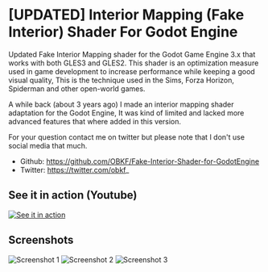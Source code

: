 # [UPDATED] Interior Mapping (Fake Interior) Shader For Godot Engine

Updated Fake Interior Mapping shader for the Godot Game Engine 3.x that works with both GLES3 and GLES2.
This shader is an optimization measure used in game development to increase performance while keeping a good visual quality,
This is the technique used in the Sims, Forza Horizon, Spiderman and other open-world games.

A while back (about 3 years ago) I made an interior mapping shader adaptation for the Godot Engine,
It was kind of limited and lacked more advanced features that where added in this version.

For your question contact me on twitter but please note that I don't use social media that much.
- Github: https://github.com/OBKF/Fake-Interior-Shader-for-GodotEngine
- Twitter: https://twitter.com/obkf_

## See it in action (Youtube)
[![See it in action](http://i3.ytimg.com/vi/thnWb5waSVc/maxresdefault.jpg)](https://youtu.be/thnWb5waSVc)

## Screenshots
![Screenshot 1](https://github.com/OBKF/Fake-Interior-Shader-for-GodotEngine/blob/master/screenshots/fig_1.png)
![Screenshot 2](https://github.com/OBKF/Fake-Interior-Shader-for-GodotEngine/blob/master/screenshots/fig_2.png)
![Screenshot 3](https://github.com/OBKF/Fake-Interior-Shader-for-GodotEngine/blob/master/screenshots/fig_3.png)
